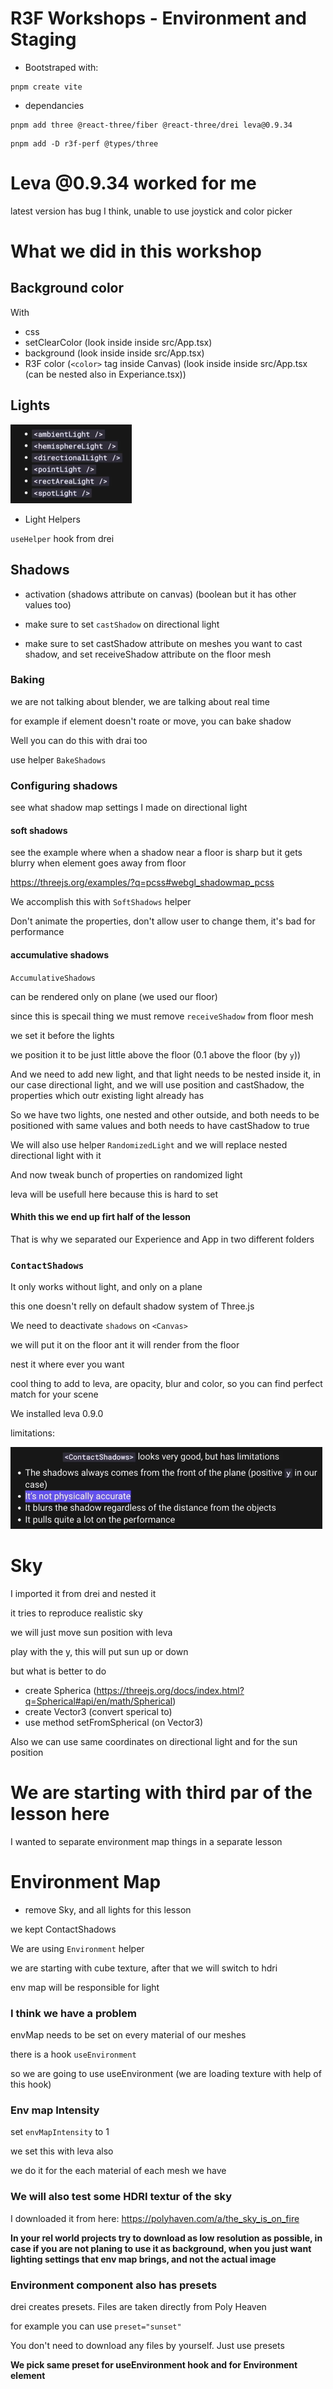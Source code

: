 # R3F Workshops - Environment and Staging

- Bootstraped with:

```
pnpm create vite
```

- dependancies

```
pnpm add three @react-three/fiber @react-three/drei leva@0.9.34
```

```
pnpm add -D r3f-perf @types/three
```

# Leva @0.9.34 worked for me

latest version has bug I think, unable to use joystick and color picker

# What we did in this workshop

## Background color

With

- css
- setClearColor (look inside inside src/App.tsx)
- background (look inside inside src/App.tsx)
- R3F color (`<color>` tag inside Canvas) (look inside inside src/App.tsx (can be nested also in Experiance.tsx))

## Lights

![lights](/notes/images/Screenshot%20from%202025-01-13%2010-56-32.png)

- Light Helpers

`useHelper` hook from drei

## Shadows

- activation (shadows attribute on canvas) (boolean but it has other values too)

- make sure to set `castShadow` on directional light

- make sure to set castShadow attribute on meshes you want to cast shadow, and set receiveShadow attribute on the floor mesh

### Baking

we are not talking about blender, we are talking about real time

for example if element doesn't roate or move, you can bake shadow

Well you can do this with drai too

use helper `BakeShadows`

### Configuring shadows

see what shadow map settings I made on directional light

#### soft shadows

see the example where when a shadow near a floor is sharp but it gets blurry when element goes away from floor

<https://threejs.org/examples/?q=pcss#webgl_shadowmap_pcss>

We accomplish this with `SoftShadows` helper

Don't animate the properties, don't allow user to change them, it's bad for performance

#### accumulative shadows

`AccumulativeShadows`

can be rendered only on plane (we used our floor)

since this is specail thing we must remove `receiveShadow` from floor mesh

we set it before the lights

we position it to be just little above the floor (0.1 above the floor (by `y`))

And we need to add new light, and that light needs to be nested inside it, in our case directional light, and we will use position and castShadow, the properties which outr existing light already has

So we have two lights, one nested and other outside, and both needs to be positioned with same values and both needs to have castShadow to true

We will also use helper `RandomizedLight` and we will replace nested directional light with it

And now tweak bunch of properties on randomized light

leva will be usefull here because this is hard to set

#### Whith this we end up firt half of the lesson

That is why we separated our Experience and App in two different folders

### `ContactShadows`

It only works without light, and only on a plane

this one doesn't relly on default shadow system of Three.js

We need to deactivate `shadows` on `<Canvas>`

we will put it on the floor ant it will render from the floor

nest it where ever you want

cool thing to add to leva, are opacity, blur and color, so you can find perfect match for your scene

We installed leva 0.9.0

limitations:

![csh](/notes/images/Screenshot%20from%202025-01-14%2004-46-25.png)

# Sky

I imported it from drei and nested it

it tries to reproduce realistic sky

we will just move sun position with leva

play with the y, this will put sun up or down

but what is better to do

- create Spherica (<https://threejs.org/docs/index.html?q=Spherical#api/en/math/Spherical>)
- create Vector3 (convert sperical to)
- use method setFromSpherical (on Vector3)

Also we can use same coordinates on directional light and for the sun position

# We are starting with third par of the lesson here

I wanted to separate environment map things in a separate lesson

# Environment Map

- remove Sky, and all lights for this lesson

we kept ContactShadows

We are using `Environment` helper

we are starting with cube texture, after that we will switch to hdri

env map will be responsible for light

### I think we have a problem

envMap needs to be set on every material of our meshes

there is a hook `useEnvironment`

so we are going to use useEnvironment (we are loading texture with help of this hook)

### Env map Intensity

set `envMapIntensity` to 1

we set this with leva also

we do it for the each material of each mesh we have

### We will also test some HDRI textur of the sky

I downloaded it from here: <https://polyhaven.com/a/the_sky_is_on_fire>

**In your rel world projects try to download as low resolution as possible, in case if you are not planing to use it as background, when you just want lighting settings that env map brings, and not the actual image**

### Environment component also has presets

drei creates presets. Files are taken directly from Poly Heaven

for example you can use `preset="sunset"`

You don't need to download any files by yourself. Just use presets

**We pick same preset for useEnvironment hook and for Environment element**
